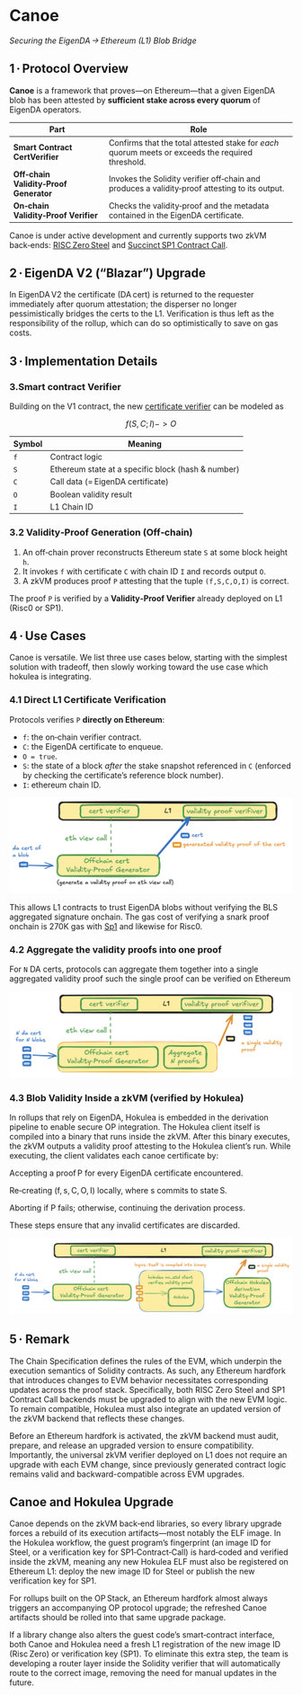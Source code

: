 # Canoe

*Securing the EigenDA → Ethereum (L1) Blob Bridge*

## 1 · Protocol Overview  

**Canoe** is a framework that proves—on Ethereum—that a given EigenDA blob has been attested by **sufficient stake across every quorum** of EigenDA operators.

| Part | Role |
|-------|------|
| **Smart Contract CertVerifier** | Confirms that the total attested stake for *each* quorum meets or exceeds the required threshold. |
| **Off‑chain Validity‑Proof Generator** | Invokes the Solidity verifier off‑chain and produces a validity‑proof attesting to its output. |
| **On‑chain Validity‑Proof Verifier** | Checks the validity‑proof and the metadata contained in the EigenDA certificate. |

Canoe is under active development and currently supports two zkVM back‑ends: [RISC Zero Steel](https://risczero.com/steel) and [Succinct SP1 Contract Call](https://github.com/succinctlabs/sp1-contract-call).


## 2 · EigenDA V2 (“Blazar”) Upgrade  

In EigenDA V2 the certificate (DA cert) is returned to the requester immediately after quorum attestation; the disperser no longer pessimistically bridges the certs to the L1. Verification is thus left as the responsibility of the rollup, which can do so optimistically to save on gas costs.


## 3 · Implementation Details  

### 3.Smart contract Verifier
Building on the V1 contract, the new [certificate verifier](https://github.com/Layr-Labs/eigenda/blob/ee092f345dfbc37fce3c02f99a756ff446c5864a/contracts/src/periphery/cert/v2/EigenDACertVerifierV2.sol#L120) can be modeled as

$$ f(S, C; I) -> O $$

| Symbol | Meaning |
|--------|---------|
| `f` | Contract logic |
| `S` | Ethereum state at a specific block (hash & number) |
| `C` | Call data (= EigenDA certificate) |
| `O` | Boolean validity result |
| `I` | L1 Chain ID |

### 3.2 Validity‑Proof Generation (Off‑chain)  

1. An off‑chain prover reconstructs Ethereum state `S` at some block height `h`.  
2. It invokes `f` with certificate `C` with chain ID `I` and records output `O`.  
3. A zkVM produces proof `P` attesting that the tuple `(f,S,C,O,I)` is correct.

The proof `P` is verified by a **Validity‑Proof Verifier** already deployed on L1 (Risc0 or SP1).

## 4 · Use Cases

Canoe is versatile. We list three use cases below, starting with the simplest solution with tradeoff, then slowly working toward the use case which hokulea is integrating.

### 4.1 Direct L1 Certificate Verification  

Protocols verifies `P` **directly on Ethereum**:

* `f`: the on‑chain verifier contract.  
* `C`: the EigenDA certificate to enqueue.  
* `O = true`.  
* `S`: the state of a block *after* the stake snapshot referenced in `C` (enforced by checking the certificate’s reference block number).
* `I`: ethereum chain ID.  

![](../assets/usecase1.png)

This allows L1 contracts to trust EigenDA blobs without verifying the BLS aggregated signature onchain. The gas cost of verifying a snark proof onchain is 270K gas with  [Sp1](https://docs.succinct.xyz/docs/sp1/generating-proofs/proof-types#groth16-recommended)  and likewise for Risc0.

### 4.2 Aggregate the validity proofs into one proof

For `N` DA certs, protocols can aggregate them together into a single aggregated validity proof such the single proof can be verified on Ethereum

![](../assets/usecase2.png)

### 4.3 Blob Validity Inside a zkVM (verified by Hokulea)

In rollups that rely on EigenDA, Hokulea is embedded in the derivation pipeline to enable secure OP integration. The Hokulea client itself is compiled into a binary that runs inside the zkVM. After this binary executes, the zkVM outputs a validity proof attesting to the Hokulea client’s run.
While executing, the client validates each canoe certificate by:

Accepting a proof P for every EigenDA certificate encountered.

Re‑creating (f, s, C, O, I) locally, where s commits to state S.

Aborting if P fails; otherwise, continuing the derivation process.

These steps ensure that any invalid certificates are discarded.

![](../assets/usecase3.png)


## 5 · Remark

The Chain Specification defines the rules of the EVM, which underpin the execution semantics of Solidity contracts. As such, any Ethereum hardfork that introduces changes to EVM behavior necessitates corresponding updates across the proof stack. Specifically, both RISC Zero Steel and SP1 Contract Call backends must be upgraded to align with the new EVM logic. To remain compatible, Hokulea must also integrate an updated version of the zkVM backend that reflects these changes.

Before an Ethereum hardfork is activated, the zkVM backend must audit, prepare, and release an upgraded version to ensure compatibility. Importantly, the universal zkVM verifier deployed on L1 does not require an upgrade with each EVM change, since previously generated contract logic remains valid and backward-compatible across EVM upgrades.

## Canoe and Hokulea Upgrade

Canoe depends on the zkVM back‑end libraries, so every library upgrade forces a rebuild of its execution artifacts—most notably the ELF image. In the Hokulea workflow, the guest program’s fingerprint (an image ID for Steel, or a verification key for SP1‑Contract‑Call) is hard‑coded and verified inside the zkVM, meaning any new Hokulea ELF must also be registered on Ethereum L1: deploy the new image ID for Steel or publish the new verification key for SP1.

For rollups built on the OP Stack, an Ethereum hardfork almost always triggers an accompanying OP protocol upgrade; the refreshed Canoe artifacts should be rolled into that same upgrade package.

If a library change also alters the guest code’s smart‑contract interface, both Canoe and Hokulea need a fresh L1 registration of the new image ID (Risc Zero) or verification key (SP1). To eliminate this extra step, the team is developing a router layer inside the Solidity verifier that will automatically route to the correct image, removing the need for manual updates in the future.
